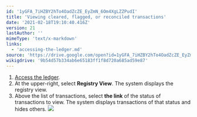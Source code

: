 ```yaml
---
id: '1yGFA_7iHZBY2hTo4OadZcZE_EyZmN_6Om4XgLZZPudI'
title: 'Viewing cleared, flagged, or reconciled transactions'
date: '2021-02-18T19:10:40.416Z'
version: 21
lastAuthor: ''
mimeType: 'text/x-markdown'
links:
  - 'accessing-the-ledger.md'
source: 'https://drive.google.com/open?id=1yGFA_7iHZBY2hTo4OadZcZE_EyZmN_6Om4XgLZZPudI'
wikigdrive: '9b54d57b334ab6e65183ff1f8d720a685ad59e87'
---
```

1. [Access the ledger](accessing-the-ledger.md).
2. At the upper-right, select <strong>Registry View</strong>. The system displays the registry view.
3. Above the list of transactions, select <strong>the link</strong> of the status of transactions to view. The system displays transactions of that status and hides others.
    ![](../viewing-cleared-flagged-or-reconciled-transactions.assets/82cd29129afc4bf3dbd425caaee42f2f.png)
